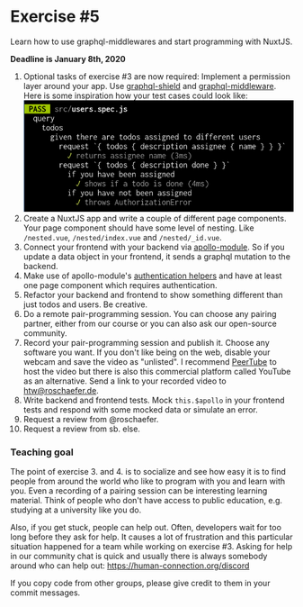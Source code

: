 
# Exercise \#5

Learn how to use graphql-middlewares and start programming with NuxtJS.

**Deadline is January 8th, 2020**

1. Optional tasks of exercise #3 are now required: Implement a permission
   layer around your app. Use [graphql-shield](https://github.com/maticzav/graphql-shield)
   and [graphql-middleware](https://github.com/prisma-labs/graphql-middleware).
   Here is some inspiration how your test cases could look like:
   ![Test cases for a permission layer](../3/permissions.png)
2. Create a NuxtJS app and write a couple of different page components. Your
   page component should have some level of nesting. Like `/nested.vue`,
   `/nested/index.vue` and `/nested/_id.vue`. 
3. Connect your frontend with your backend via [apollo-module](https://github.com/nuxt-community/apollo-module).
   So if you update a data object in your frontend, it sends a graphql mutation
   to the backend.
4. Make use of apollo-module's [authentication helpers](https://github.com/nuxt-community/apollo-module#authentication)
   and have at least one page component which requires authentication.
5. Refactor your backend and frontend to show something different than just
   todos and users. Be creative.
6. Do a remote pair-programming session. You can choose any pairing partner,
   either from our course or you can also ask our open-source community.
7. Record your pair-programming session and publish it. Choose any software you
   want. If you don't like being on the web, disable your webcam and save the
   video as "unlisted". I recommend [PeerTube](https://joinpeertube.org/) to
   host the video but there is also this commercial platform called YouTube as
   an alternative. Send a link to your recorded video to htw@roschaefer.de.
8. Write backend and frontend tests. Mock `this.$apollo` in your frontend tests
   and respond with some mocked data or simulate an error.
9. Request a review from @roschaefer.
10. Request a review from sb. else.

### Teaching goal

The point of exercise 3. and 4. is to socialize and see how easy it is to find
people from around the world who like to program with you and learn with you.
Even a recording of a pairing session can be interesting learning material. 
Think of people who don't have access to public education, e.g. studying at a
university like you do.

Also, if you get stuck, people can help out. Often, developers wait for too long
before they ask for help. It causes a lot of frustration and this particular
situation happened for a team while working on exercise \#3.  Asking for help in
our community chat is quick and usually there is always somebody around who can
help out: https://human-connection.org/discord


If you copy code from other groups, please give credit to them in your commit
messages.
